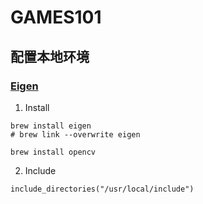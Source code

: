 # GAMES101

## 配置本地环境
### [Eigen](https://eigen.tuxfamily.org/index.php?title=Main_Page)
1. Install
```
brew install eigen
# brew link --overwrite eigen

brew install opencv
```
2. Include
```
include_directories("/usr/local/include")
```
